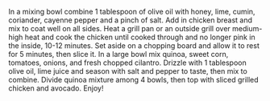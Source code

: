 In a mixing bowl combine 1 tablespoon of olive oil with honey, lime, cumin, coriander, cayenne pepper and a pinch of salt. Add in chicken breast and mix to coat well on all sides. Heat a grill pan or an outside grill over medium-high heat and cook the chicken until cooked through and no longer pink in the inside, 10-12 minutes. Set aside on a chopping board and allow it to rest for 5 minutes, then slice it. In a large bowl mix quinoa, sweet corn, tomatoes, onions, and fresh chopped cilantro. Drizzle with 1 tablespoon olive oil, lime juice and season with salt and pepper to taste, then mix to combine. Divide quinoa mixture among 4 bowls, then top with sliced grilled chicken and avocado. Enjoy!